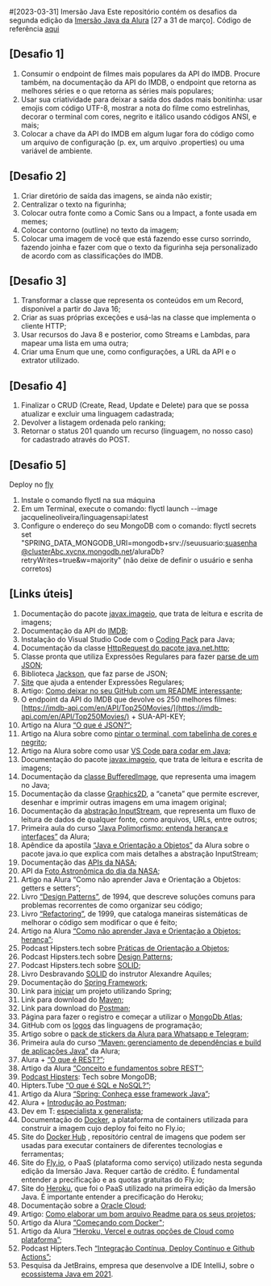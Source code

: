 #[2023-03-31] Imersão Java
Este repositório contém os desafios da segunda edição da [Imersão Java da Alura](https://grupoalura.notion.site/Imers-o-Java-2-Edi-o-Guia-do-Mergulho-69e40005601f4d089a9add98251197de) [27 a 31 de março].
Código de referência [aqui](https://github.com/alura-cursos/imersao-java-2/tree/aula3)

## [Desafio 1]
1. Consumir o endpoint de filmes mais populares da API do IMDB. Procure também, na documentação da API do IMDB, o endpoint que retorna as melhores séries e o que retorna as séries mais populares;
2. Usar sua criatividade para deixar a saída dos dados mais bonitinha: usar emojis com código UTF-8, mostrar a nota do filme como estrelinhas, decorar o terminal com cores, negrito e itálico usando códigos ANSI, e mais;
3. Colocar a chave da API do IMDB em algum lugar fora do código como um arquivo de configuração (p. ex, um arquivo .properties) ou uma variável de ambiente. 

## [Desafio 2]
1. Criar diretório de saída das imagens, se ainda não existir;
2. Centralizar o texto na figurinha;
3. Colocar outra fonte como a Comic Sans ou a Impact, a fonte usada em memes;
4. Colocar contorno (outline) no texto da imagem; 
5. Colocar uma imagem de você que está fazendo esse curso sorrindo, fazendo joinha e fazer com que o texto da figurinha seja personalizado de acordo com as classificações do IMDB.

## [Desafio 3]
1. Transformar a classe que representa os conteúdos em um Record, disponível a partir do Java 16;
2. Criar as suas próprias exceções e usá-las na classe que implementa o cliente HTTP;
3. Usar recursos do Java 8 e posterior, como Streams e Lambdas, para mapear uma lista em uma outra;
4. Criar uma Enum que une, como configurações, a URL da API e o extrator utilizado. 

## [Desafio 4]
1. Finalizar o CRUD (Create, Read, Update e Delete) para que se possa atualizar e excluir uma linguagem cadastrada;
2. Devolver a listagem ordenada pelo ranking; 
3. Retornar o status 201 quando um recurso (linguagem, no nosso caso) for cadastrado através do POST.

## [Desafio 5]
Deploy no [fly](https://fly.io/)
1. Instale o comando flyctl na sua máquina
2. Em um Terminal, execute o comando: flyctl launch --image jacquelineoliveira/linguagensapi:latest
3. Configure o endereço do seu MongoDB com o comando: flyctl secrets set "SPRING_DATA_MONGODB_URI=mongodb+srv://seuusuario:suasenha@clusterAbc.xvcnx.mongodb.net/aluraDb?retryWrites=true&w=majority" (não deixe de definir o usuário e senha corretos)



## [Links úteis]
1. Documentação do pacote [javax.imageio](https://www.imdb.com/chart/top/), que trata de leitura e escrita de imagens;
2. Documentação da API do [IMDB](https://imdb-api.com/api);
3. Instalação do Visual Studio Code com o [Coding Pack](https://code.visualstudio.com/docs/languages/java#_install-visual-studio-code-for-java) para Java;
4. Documentação da classe [HttpRequest do pacote java.net.http](https://docs.oracle.com/en/java/javase/17/docs/api/java.net.http/java/net/http/HttpRequest.html);
5. Classe pronta que utiliza Expressões Regulares para fazer [parse de um JSON](https://gist.github.com/alexandreaquiles/cf337d3bcb59dd790ed2b08a0a4db7a3);
6. Biblioteca [Jackson](https://github.com/FasterXML/jackson), que faz parse de JSON;
7. [Site](https://regex101.com/) que ajuda a entender Expressões Regulares;
8. Artigo: [Como deixar no seu GitHub com um README interessante](https://www.alura.com.br/artigos/escrever-bom-readme);
9. O endpoint da API do IMDB que devolve os 250 melhores filmes: [https://imdb-api.com/en/API/Top250Movies/](https://imdb-api.com/en/API/Top250Movies/) + SUA-API-KEY;
10. Artigo na Alura [“O que é JSON?”](https://www.alura.com.br/artigos/o-que-e-json);
11. Artigo na Alura sobre como [pintar o terminal, com tabelinha de cores e negrito](https://www.alura.com.br/artigos/decorando-terminal-cores-emojis);
12. Artigo na Alura sobre como usar [VS Code para codar em Java](https://www.alura.com.br/artigos/desenvolvendo-aplicacoes-java-vs-code);
13. Documentação do pacote [javax.imageio](https://docs.oracle.com/en/java/javase/17/docs/api/java.desktop/javax/imageio/package-summary.html), que trata de leitura e escrita de imagens;
14. Documentação da [classe BufferedImage](https://docs.oracle.com/en/java/javase/17/docs/api/java.desktop/java/awt/image/BufferedImage.html), que representa uma imagem no Java;
15. Documentação da classe [Graphics2D](https://docs.oracle.com/en/java/javase/17/docs/api/java.desktop/java/awt/Graphics2D.html), a “caneta” que permite escrever, desenhar e imprimir outras imagens em uma imagem original;
16. Documentação da [abstração InputStream](https://docs.oracle.com/en/java/javase/17/docs/api/java.base/java/io/InputStream.html), que representa um fluxo de leitura de dados de qualquer fonte, como arquivos, URLs, entre outros;
17. Primeira aula do curso [“Java Polimorfismo: entenda herança e interfaces”](https://www.alura.com.br/conteudo/java-heranca-interfaces-polimorfismo) da Alura;
18. Apêndice da apostila [“Java e Orientação a Objetos”](https://www.alura.com.br/apostila-java-orientacao-objetos/apendice-pacote-java-io) da Alura sobre o pacote java.io que explica com mais detalhes a abstração InputStream;
19. Documentação das [APIs da NASA](https://api.nasa.gov/);
20. API da [Foto Astronômica do dia da NASA](https://api.nasa.gov/planetary/apod?api_key=DEMO_KEY);
21. Artigo na Alura “Como não aprender Java e Orientação a Objetos: getters e setters”;
22. Livro [“Design Patterns”](https://www.amazon.com/Design-Patterns-Elements-Reusable-Object-Oriented/dp/0201633612), de 1994, que descreve soluções comuns para problemas recorrentes de como organizar seu código;
23. Livro [“Refactoring”](https://www.amazon.com/Refactoring-Improving-Design-Existing-Code/dp/0201485672), de 1999, que cataloga maneiras sistemáticas de melhorar o código sem modificar o que é feito;
24. Artigo na Alura [“Como não aprender Java e Orientação a Objetos: herança”](https://www.alura.com.br/artigos/como-nao-aprender-orientacao-a-objetos-heranca);
25. Podcast Hipsters.tech sobre [Práticas de Orientação a Objetos](https://www.alura.com.br/podcast/praticas-de-orientacao-a-objetos-hipsters-129-a453);
26. Podcast Hipsters.tech sobre [Design Patterns](https://www.alura.com.br/podcast/design-patterns-hipsters-206-a345);
27. Podcast Hipsters.tech sobre [SOLID](https://www.alura.com.br/podcast/solid-codigo-bom-e-bonito-hipsters-ponto-tech-219-a649);
28. Livro Desbravando [SOLID](https://www.casadocodigo.com.br/products/livro-desbravando-solid) do instrutor Alexandre Aquiles;
29. Documentação do [Spring Framework](https://spring.io/);
30. Link para [iniciar](https://start.spring.io/) um projeto utilizando Spring;
31. Link para download do [Maven](https://maven.apache.org/download.cgi);
32. Link para download do [Postman](https://www.postman.com/);
33. Página para fazer o registro e começar a utilizar o [MongoDb Atlas](https://www.mongodb.com/cloud/atlas/register);
34. GitHub com os [logos](https://github.com/abrahamcalf/programming-languages-logos) das linguagens de programação;
35. Artigo sobre o [pack de stickers da Alura para Whatsapp e Telegram](https://www.alura.com.br/artigos/stickers-dev-aluraverso-whatsapp-telegram);
36. Primeira aula do curso [“Maven: gerenciamento de dependências e build de aplicações Java”](https://www.alura.com.br/conteudo/maven-gerenciamento-dependencias-build-aplicacoes-java) da Alura;
37. Alura + [“O que é REST?”](https://www.youtube.com/watch?v=weQ8ssA6iBU&ab_channel=AluraCursosOnline);
38. Artigo da Alura [“Conceito e fundamentos sobre REST”](https://www.alura.com.br/artigos/rest-conceito-e-fundamentos);
39. [Podcast Hipsters](https://www.hipsters.tech/mongodb-hipsters-ponto-tech-305/): Tech sobre MongoDB;
40. Hipters.Tube [“O que é SQL e NoSQL?”](https://www.youtube.com/watch?v=aure5d3B88g&ab_channel=AluraCursosOnline);
41. Artigo da Alura [“Spring: Conheça esse framework Java”](https://www.alura.com.br/artigos/spring-conheca-esse-framework-java);
42. Alura + [Introdução ao Postman](https://www.youtube.com/watch?v=op81bMbgZXs&ab_channel=AluraCursosOnline);
43. Dev em T: [especialista x generalista](https://www.alura.com.br/dev-em-t);
44. Documentação do [Docker](https://docs.docker.com/get-started/overview/), a plataforma de containers utilizada para construir a imagem cujo deploy foi feito no Fly.io;
45. Site do [Docker Hub](https://hub.docker.com/) , repositório central de imagens que podem ser usadas para executar containers de diferentes tecnologias e ferramentas;
46. Site do [Fly.io](https://fly.io/), o PaaS (plataforma como serviço) utilizado nesta segunda edição da Imersão Java. Requer cartão de crédito. É fundamental entender a precificação e as quotas gratuitas do Fly.io;
47. Site do [Heroku](https://www.heroku.com/), que foi o PaaS utilizado na primeira edição da Imersão Java. É importante entender a precificação do Heroku;
48. Documentação sobre a [Oracle Cloud](https://docs.oracle.com/pt-br/iaas/Content/home.htm); 
49. Artigo: [Como elaborar um bom arquivo Readme para os seus projetos](https://www.alura.com.br/artigos/escrever-bom-readme);
50. Artigo da Alura [“Começando com Docker"](https://www.alura.com.br/artigos/comecando-com-docker);
51. Artigo da Alura [“Heroku, Vercel e outras opções de Cloud como plataforma”](https://www.alura.com.br/artigos/heroku-vercel-outras-opcoes-cloud-plataforma);
52. Podcast Hipters.Tech [“Integração Contínua, Deploy Contínuo e Github Actions”](https://www.alura.com.br/podcast/hipsterstech-integracao-continua-deploy-continuo-e-github-actions-hipsters-213-a335);
53. Pesquisa da JetBrains, empresa que desenvolve a IDE IntelliJ, sobre o [ecossistema Java em 2021](https://www.jetbrains.com/lp/devecosystem-2021/java/).









